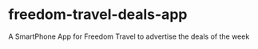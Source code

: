 freedom-travel-deals-app
========================

A SmartPhone App for Freedom Travel to advertise the deals of the week